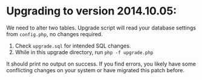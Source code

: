 Upgrading to version 2014.10.05:
================================

We need to alter two tables.
Upgrade script will read your database settings from `config.php`, no changes required.

1. Check `upgrade.sql` for intended SQL changes.
2. While in this upgrade directory, run `php -f upgrade.php`

It should print no output on success. If you find errors, you likely have some conflicting changes on your system
or have migrated this patch before.
